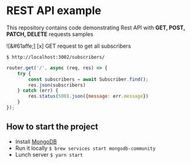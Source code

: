 # REST API example

This repository contains code demonstrating Rest API with **GET, POST, PATCH, DELETE** requests samples

![&#61affe;] [x] GET request to get all subscribers
```shell script
$ http://localhost:3002/subscribers/
```

```javascript
router.get('/', async (req, res) => {
    try {
        const subscribers = await Subscriber.find();
        res.json(subscribers)
    } catch (err) {
        res.status(500).json({message: err.message})
    }
});
```

## How to start the project
- Install [MongoDB](http://www.codebind.com/mongodb/install-mongodb-mac-os-x/)
- Run it locally `$ brew services start mongodb-community`
- Lunch server `$ yarn start`
